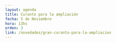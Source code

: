 ```yaml
---
layout: agenda
title: Curanto para la ampliación
fecha: 5 de Noviembre
hora: 13hs
orden: 3
link: /novedades/gran-curanto-para-la-ampliacion
---
```

